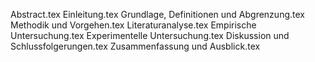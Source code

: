 Abstract.tex
Einleitung.tex
Grundlage, Definitionen und Abgrenzung.tex
Methodik und Vorgehen.tex
Literaturanalyse.tex
Empirische Untersuchung.tex
Experimentelle Untersuchung.tex
Diskussion und Schlussfolgerungen.tex
Zusammenfassung und Ausblick.tex